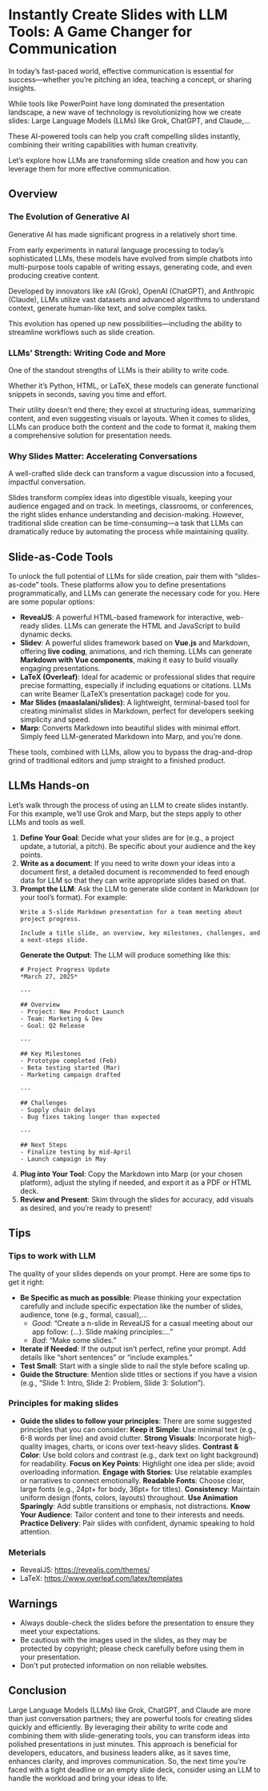 # Instantly Create Slides with LLM Tools: A Game Changer for Communication

In today’s fast-paced world, effective communication is essential for success—whether you’re pitching an idea, teaching a concept, or sharing insights.

While tools like PowerPoint have long dominated the presentation landscape, a new wave of technology is revolutionizing how we create slides: Large Language Models (LLMs) like Grok, ChatGPT, and Claude,...

These AI-powered tools can help you craft compelling slides instantly, combining their writing capabilities with human creativity.

Let’s explore how LLMs are transforming slide creation and how you can leverage them for more effective communication.

## Overview

### The Evolution of Generative AI

Generative AI has made significant progress in a relatively short time.

From early experiments in natural language processing to today’s sophisticated LLMs, these models have evolved from simple chatbots into multi-purpose tools capable of writing essays, generating code, and even producing creative content.

Developed by innovators like xAI (Grok), OpenAI (ChatGPT), and Anthropic (Claude), LLMs utilize vast datasets and advanced algorithms to understand context, generate human-like text, and solve complex tasks.

This evolution has opened up new possibilities—including the ability to streamline workflows such as slide creation.

### LLMs’ Strength: Writing Code and More

One of the standout strengths of LLMs is their ability to write code.

Whether it’s Python, HTML, or LaTeX, these models can generate functional snippets in seconds, saving you time and effort.

Their utility doesn’t end there; they excel at structuring ideas, summarizing content, and even suggesting visuals or layouts. When it comes to slides, LLMs can produce both the content and the code to format it, making them a comprehensive solution for presentation needs.

### Why Slides Matter: Accelerating Conversations

A well-crafted slide deck can transform a vague discussion into a focused, impactful conversation.

Slides transform complex ideas into digestible visuals, keeping your audience engaged and on track. In meetings, classrooms, or conferences, the right slides enhance understanding and decision-making. However, traditional slide creation can be time-consuming—a task that LLMs can dramatically reduce by automating the process while maintaining quality.

## Slide-as-Code Tools

To unlock the full potential of LLMs for slide creation, pair them with “slides-as-code” tools. These platforms allow you to define presentations programmatically, and LLMs can generate the necessary code for you. Here are some popular options:

- **RevealJS**: A powerful HTML-based framework for interactive, web-ready slides. LLMs can generate the HTML and JavaScript to build dynamic decks.
- **Slidev**: A powerful slides framework based on **Vue.js** and Markdown, offering **live coding**, animations, and rich theming. LLMs can generate **Markdown with Vue components**, making it easy to build visually engaging presentations.
- **LaTeX (Overleaf)**: Ideal for academic or professional slides that require precise formatting, especially if including equations or citations. LLMs can write Beamer (LaTeX’s presentation package) code for you.
- **Mar Slides (maaslalani/slides)**: A lightweight, terminal-based tool for creating minimalist slides in Markdown, perfect for developers seeking simplicity and speed.
- **Marp**: Converts Markdown into beautiful slides with minimal effort. Simply feed LLM-generated Markdown into Marp, and you’re done.

These tools, combined with LLMs, allow you to bypass the drag-and-drop grind of traditional editors and jump straight to a finished product.

## LLMs Hands-on

Let’s walk through the process of using an LLM to create slides instantly. For this example, we’ll use Grok and Marp, but the steps apply to other LLMs and tools as well.

1. **Define Your Goal**: Decide what your slides are for (e.g., a project update, a tutorial, a pitch). Be specific about your audience and the key points.
2. **Write as a document**: If you need to write down your ideas into a document first, a detailed document is recommended to feed enough data for LLM so that they can write appropriate slides based on that.
3. **Prompt the LLM**: Ask the LLM to generate slide content in Markdown (or your tool’s format). For example:
   ```
   Write a 5-slide Markdown presentation for a team meeting about project progress.

   Include a title slide, an overview, key milestones, challenges, and a next-steps slide.
   ```
   **Generate the Output**: The LLM will produce something like this:
   ```
   # Project Progress Update
   *March 27, 2025*

   ---

   ## Overview
   - Project: New Product Launch
   - Team: Marketing & Dev
   - Goal: Q2 Release

   ---

   ## Key Milestones
   - Prototype completed (Feb)
   - Beta testing started (Mar)
   - Marketing campaign drafted

   ---

   ## Challenges
   - Supply chain delays
   - Bug fixes taking longer than expected

   ---

   ## Next Steps
   - Finalize testing by mid-April
   - Launch campaign in May
   ```
5. **Plug into Your Tool**: Copy the Markdown into Marp (or your chosen platform), adjust the styling if needed, and export it as a PDF or HTML deck.
6. **Review and Present**: Skim through the slides for accuracy, add visuals as desired, and you’re ready to present!

## Tips

### Tips to work with LLM
The quality of your slides depends on your prompt. Here are some tips to get it right:
- **Be Specific as much as possible**: Please thinking your expectation carefully and include specific expectation like the number of slides, audience, tone (e.g., formal, casual),...
  - *Good*: “Create a n-slide in RevealJS for a casual meeting about our app follow: (...). Slide making principles:...”
  - *Bad*: “Make some slides.”
- **Iterate if Needed**: If the output isn’t perfect, refine your prompt. Add details like “short sentences” or “include examples.”
- **Test Small**: Start with a single slide to nail the style before scaling up.
- **Guide the Structure**: Mention slide titles or sections if you have a vision (e.g., “Slide 1: Intro, Slide 2: Problem, Slide 3: Solution”).

### Principles for making slides 
- **Guide the slides to follow your principles**: There are some suggested principles that you can consider:
    **Keep it Simple**: Use minimal text (e.g., 6-8 words per line) and avoid clutter.
    **Strong Visuals**: Incorporate high-quality images, charts, or icons over text-heavy slides.
    **Contrast & Color**: Use bold colors and contrast (e.g., dark text on light background) for readability.
    **Focus on Key Points**: Highlight one idea per slide; avoid overloading information.
    **Engage with Stories**: Use relatable examples or narratives to connect emotionally.
    **Readable Fonts**: Choose clear, large fonts (e.g., 24pt+ for body, 36pt+ for titles).
    **Consistency**: Maintain uniform design (fonts, colors, layouts) throughout.
    **Use Animation Sparingly**: Add subtle transitions or emphasis, not distractions.
    **Know Your Audience**: Tailor content and tone to their interests and needs.
    **Practice Delivery**: Pair slides with confident, dynamic speaking to hold attention.
### Meterials
- RevealJS: https://revealjs.com/themes/
- LaTeX: https://www.overleaf.com/latex/templates

## Warnings
- Always double-check the slides before the presentation to ensure they meet your expectations.
- Be cautious with the images used in the slides, as they may be protected by copyright; please check carefully before using them in your presentation.
- Don't put protected information on non reliable websites.

## Conclusion

Large Language Models (LLMs) like Grok, ChatGPT, and Claude are more than just conversation partners; they are powerful tools for creating slides quickly and efficiently.
By leveraging their ability to write code and combining them with slide-generating tools, you can transform ideas into polished presentations in just minutes.
This approach is beneficial for developers, educators, and business leaders alike, as it saves time, enhances clarity, and improves communication.
So, the next time you’re faced with a tight deadline or an empty slide deck, consider using an LLM to handle the workload and bring your ideas to life.

